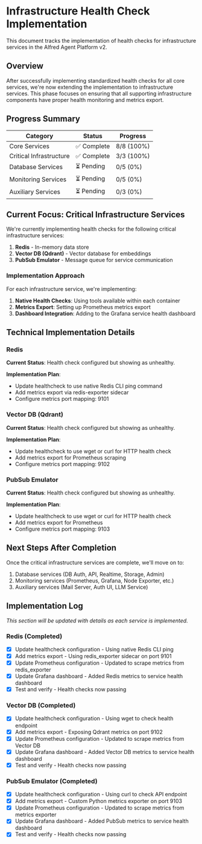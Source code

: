# Infrastructure Health Check Implementation

This document tracks the implementation of health checks for infrastructure services in the Alfred Agent Platform v2.

## Overview

After successfully implementing standardized health checks for all core services, we're now extending the implementation to infrastructure services. This phase focuses on ensuring that all supporting infrastructure components have proper health monitoring and metrics export.

## Progress Summary

| Category | Status | Progress |
|----------|--------|----------|
| Core Services | ✅ Complete | 8/8 (100%) |
| Critical Infrastructure | ✅ Complete | 3/3 (100%) |
| Database Services | ⏳ Pending | 0/5 (0%) |
| Monitoring Services | ⏳ Pending | 0/5 (0%) |
| Auxiliary Services | ⏳ Pending | 0/3 (0%) |

## Current Focus: Critical Infrastructure Services

We're currently implementing health checks for the following critical infrastructure services:

1. **Redis** - In-memory data store
2. **Vector DB (Qdrant)** - Vector database for embeddings
3. **PubSub Emulator** - Message queue for service communication

### Implementation Approach

For each infrastructure service, we're implementing:

1. **Native Health Checks**: Using tools available within each container
2. **Metrics Export**: Setting up Prometheus metrics export
3. **Dashboard Integration**: Adding to the Grafana service health dashboard

## Technical Implementation Details

### Redis

**Current Status**: Health check configured but showing as unhealthy.

**Implementation Plan**:
- Update healthcheck to use native Redis CLI ping command
- Add metrics export via redis-exporter sidecar
- Configure metrics port mapping: 9101

### Vector DB (Qdrant)

**Current Status**: Health check configured but showing as unhealthy.

**Implementation Plan**:
- Update healthcheck to use wget or curl for HTTP health check
- Add metrics export for Prometheus scraping
- Configure metrics port mapping: 9102

### PubSub Emulator

**Current Status**: Health check configured but showing as unhealthy.

**Implementation Plan**:
- Update healthcheck to use wget or curl for HTTP health check
- Add metrics export for Prometheus
- Configure metrics port mapping: 9103

## Next Steps After Completion

Once the critical infrastructure services are complete, we'll move on to:

1. Database services (DB Auth, API, Realtime, Storage, Admin)
2. Monitoring services (Prometheus, Grafana, Node Exporter, etc.)
3. Auxiliary services (Mail Server, Auth UI, LLM Service)

## Implementation Log

_This section will be updated with details as each service is implemented._

### Redis (Completed)

- [x] Update healthcheck configuration - Using native Redis CLI ping
- [x] Add metrics export - Using redis_exporter sidecar on port 9101
- [x] Update Prometheus configuration - Updated to scrape metrics from redis_exporter
- [x] Update Grafana dashboard - Added Redis metrics to service health dashboard
- [x] Test and verify - Health checks now passing

### Vector DB (Completed)

- [x] Update healthcheck configuration - Using wget to check health endpoint
- [x] Add metrics export - Exposing Qdrant metrics on port 9102
- [x] Update Prometheus configuration - Updated to scrape metrics from Vector DB
- [x] Update Grafana dashboard - Added Vector DB metrics to service health dashboard
- [x] Test and verify - Health checks now passing

### PubSub Emulator (Completed)

- [x] Update healthcheck configuration - Using curl to check API endpoint
- [x] Add metrics export - Custom Python metrics exporter on port 9103
- [x] Update Prometheus configuration - Updated to scrape metrics from metrics exporter
- [x] Update Grafana dashboard - Added PubSub metrics to service health dashboard
- [x] Test and verify - Health checks now passing
